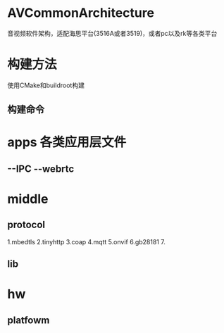 # AVCommonArchitecture
音视频软件架构，适配海思平台(3516A或者3519)，或者pc以及rk等各类平台

# 构建方法
使用CMake和buildroot构建

## 构建命令


# apps 各类应用层文件
--IPC
--webrtc
--

# middle
## protocol
1.mbedtls
2.tinyhttp
3.coap
4.mqtt
5.onvif
6.gb28181
7.

## lib


# hw
## platfowm

